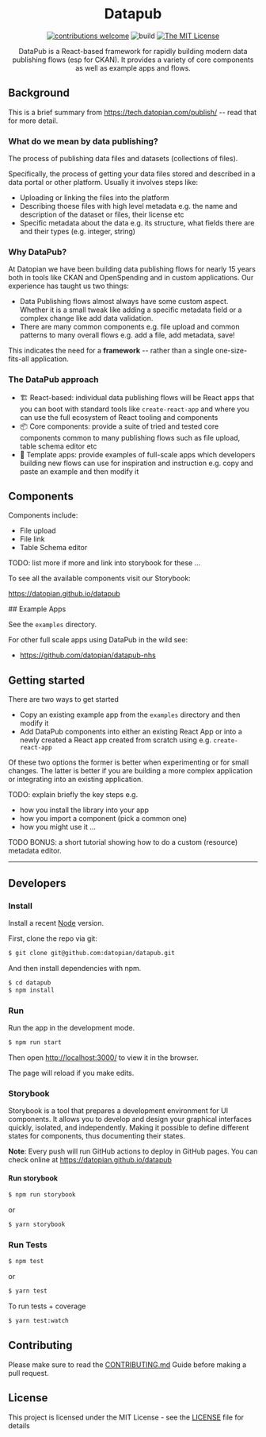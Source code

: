 <div align="center">

# Datapub

[![contributions welcome](https://img.shields.io/badge/contributions-welcome-brightgreen.svg?style=flat)](https://github.com/datopian/datapub/issues)
![build](https://github.com/datopian/datapub/workflows/datapub%20actions/badge.svg)
[![The MIT License](https://img.shields.io/badge/license-MIT-blue.svg?style=flat-square)](http://opensource.org/licenses/MIT)

DataPub is a React-based framework for rapidly building modern data publishing flows (esp for CKAN). It provides a variety of core components as well as example apps and flows.

</div>

## Background

This is a brief summary from https://tech.datopian.com/publish/ -- read that for more detail.

### What do we mean by data publishing?

The process of publishing data files and datasets (collections of files).

Specifically, the process of getting your data files stored and described in a data portal or other platform. Usually it involves steps like:

* Uploading or linking the files into the platform
* Describing thoese files with high level metadata e.g. the name and description of the dataset or files, their license etc
* Specific metadata about the data e.g. its structure, what fields there are and their types (e.g. integer, string)

### Why DataPub?

At Datopian we have been building data publishing flows for nearly 15 years both in tools like CKAN and OpenSpending and in custom applications. Our experience has taught us two things:

* Data Publishing flows almost always have some custom aspect. Whether it is a small tweak like adding a specific metadata field or a complex change like add data validation.
* There are many common components e.g. file upload and common patterns to many overall flows e.g. add a file, add metadata, save!

This indicates the need for a **framework** -- rather than a single one-size-fits-all application.

### The DataPub approach

* 🏗️ React-based: individual data publishing flows will be React apps that you can boot with standard tools like `create-react-app` and where you can use the full ecosystem of React tooling and components
* 📦 Core components: provide a suite of tried and tested core components common to many publishing flows such as file upload, table schema editor etc
* 🚂 Template apps: provide examples of full-scale apps which developers building new flows can use for inspiration and instruction e.g. copy and paste an example and then modify it

## Components

Components include:

* File upload
* File link
* Table Schema editor

TODO: list more if more and link into storybook for these ...

To see all the available components visit our Storybook:

https://datopian.github.io/datapub

## Example Apps

See the `examples` directory.

For other full scale apps using DataPub in the wild see:

* https://github.com/datopian/datapub-nhs


## Getting started

There are two ways to get started

* Copy an existing example app from the `examples` directory and then modify it
* Add DataPub components into either an existing React App or into a newly created a React app created from scratch using e.g. `create-react-app`

Of these two options the former is better when experimenting or for small changes. The latter is better if you are building a more complex application or integrating into an existing application.

TODO: explain briefly the key steps e.g. 

* how you install the library into your app
* how you import a component (pick a common one)
* how you might use it ...

TODO BONUS: a short tutorial showing how to do a custom (resource) metadata editor.


---

## Developers

### Install

Install a recent [Node](https://nodejs.org/en/) version.

First, clone the repo via git:

```bash
$ git clone git@github.com:datopian/datapub.git
```

And then install dependencies with npm.

```bash
$ cd datapub
$ npm install
```

### Run

Run the app in the development mode.

```bash
$ npm run start
```

Then open [http://localhost:3000/](http://localhost:3000/) to view it in the browser.

The page will reload if you make edits.

### Storybook

Storybook is a tool that prepares a development environment for UI components. It allows you to develop and design your graphical interfaces quickly, isolated, and independently. Making it possible to define different states for components, thus documenting their states.

**Note**: Every push will run GitHub actions to deploy in GitHub pages. You can check online at https://datopian.github.io/datapub

#### Run storybook

```bash
$ npm run storybook
```

or

```bash
$ yarn storybook
```

### Run Tests

```bash
$ npm test
```

or

```bash
$ yarn test
```

To run tests + coverage

```bash
$ yarn test:watch
```

## Contributing

Please make sure to read the [CONTRIBUTING.md](CONTRIBUTING.md) Guide before making a pull request.

## License

This project is licensed under the MIT License - see the [LICENSE](License) file for details

